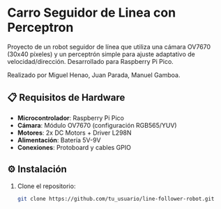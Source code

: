 # Carro Seguidor de Linea con Perceptron
Proyecto de un robot seguidor de línea que utiliza una cámara OV7670 (30x40 píxeles) y un perceptrón simple para ajuste adaptativo de velocidad/dirección. Desarrollado para Raspberry Pi Pico.

Realizado por Miguel Henao, Juan Parada, Manuel Gamboa.

## 📋 Requisitos de Hardware
- **Microcontrolador**: Raspberry Pi Pico
- **Cámara**: Módulo OV7670 (configuración RGB565/YUV)
- **Motores**: 2x DC Motors + Driver L298N
- **Alimentación**: Batería 5V-9V
- **Conexiones**: Protoboard y cables GPIO

## ⚙️ Instalación
1. Clone el repositorio:
   ```bash
   git clone https://github.com/tu_usuario/line-follower-robot.git
   ```
